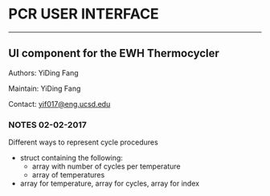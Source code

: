 # PCR USER INTERFACE
----------------------------------------------------------------------------------------------------------------------------------
## UI component for the EWH Thermocycler

Authors: YiDing Fang

Maintain: YiDing Fang

Contact: yif017@eng.ucsd.edu

### NOTES 02-02-2017 

Different ways to represent cycle procedures
* struct containing the following:
  * array with number of cycles per temperature
  * array of temperatures
* array for temperature, array for cycles, array for index
